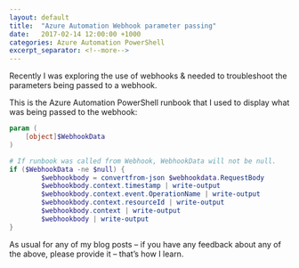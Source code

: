```yaml
---
layout: default
title:  "Azure Automation Webhook parameter passing"
date:   2017-02-14 12:00:00 +1000
categories: Azure Automation PowerShell
excerpt_separator: <!--more-->
---
```

Recently I was exploring the use of webhooks & needed to troubleshoot the parameters being passed to a webhook.
<!--more-->

This is the Azure Automation PowerShell runbook that I used to display what was being passed to the webhook:

```powershell
param (
    [object]$WebhookData
)

# If runbook was called from Webhook, WebhookData will not be null.
if ($WebhookData -ne $null) {
        $webhookbody = convertfrom-json $webhookdata.RequestBody
        $webhookbody.context.timestamp | write-output
        $webhookbody.context.event.OperationName | write-output
        $webhookbody.context.resourceId | write-output
        $webhookbody.context | write-output
        $webhookbody | write-output
}
```

As usual for any of my blog posts – if you have any feedback about any of the above, please provide it – that’s how I learn.
